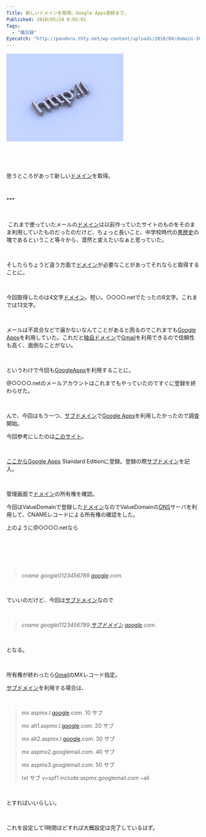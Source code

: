 ```yaml
---
Title: 新しいドメインを取得。Google Apps登録まで。
Published: 2010/05/24 0:05:01
Tags:
  - "備忘録"
Eyecatch: "http://pandora.thty.net/wp-content/uploads/2010/04/domain-300x225.jpg"
---
```

<p><span><img class="hatena-fotolife" title="f:id:Ovis:20140120003255j:plain" src="20140120003255.jpg" alt="f:id:Ovis:20140120003255j:plain" width="305" height="229" /></span></p>
<p style="text-align: center;">    </p>
<p> </p>
<p style="text-align: left;">思うところがあって新しい<a class="keyword" href="http://d.hatena.ne.jp/keyword/%A5%C9%A5%E1%A5%A4%A5%F3">ドメイン</a>を取得。</p>
<p> </p>
***



<p> </p>
<p> これまで使っていたメールの<a class="keyword" href="http://d.hatena.ne.jp/keyword/%A5%C9%A5%E1%A5%A4%A5%F3">ドメイン</a>は以前作っていたサイトのものをそのまま利用していたものだったのだけど、ちょっと長いこと、中学校時代の<a class="keyword" href="http://d.hatena.ne.jp/keyword/%B9%F5%CE%F2%BB%CB">黒歴史</a>の塊であるということ等々から、漠然と変えたいなぁと思っていた。</p>
<p> </p>
<p>そしたらちょうど違う方面で<a class="keyword" href="http://d.hatena.ne.jp/keyword/%A5%C9%A5%E1%A5%A4%A5%F3">ドメイン</a>が必要なことがあってそれならと取得することに。  </p>
<p> </p>
<p>今回取得したのは4文字<a class="keyword" href="http://d.hatena.ne.jp/keyword/%A5%C9%A5%E1%A5%A4%A5%F3">ドメイン</a>。短い。○○○○.netでたったの8文字。これまでは13文字。</p>
<p> </p>
<p>メールは不具合などで届かないなんてことがあると困るのでこれまでも<a class="keyword" href="http://d.hatena.ne.jp/keyword/Google%20Apps">Google Apps</a>を利用していた。これだと<a class="keyword" href="http://d.hatena.ne.jp/keyword/%C6%C8%BC%AB%A5%C9%A5%E1%A5%A4%A5%F3">独自ドメイン</a>で<a class="keyword" href="http://d.hatena.ne.jp/keyword/Gmail">Gmail</a>を利用できるので信頼性も高く、面倒なことがない。   </p>
<p> </p>
<p>というわけで今回も<a class="keyword" href="http://d.hatena.ne.jp/keyword/GoogleApps">GoogleApps</a>を利用することに。</p>
<p>@○○○○.netのメールアカウントはこれまでもやっていたのですぐに登録を終わらせた。  </p>
<p> </p>
<p>んで、今回はもう一つ、<a class="keyword" href="http://d.hatena.ne.jp/keyword/%A5%B5%A5%D6%A5%C9%A5%E1%A5%A4%A5%F3">サブドメイン</a>で<a class="keyword" href="http://d.hatena.ne.jp/keyword/Google%20Apps">Google Apps</a>を利用したかったので調査開始。</p>
<p>今回参考にしたのは<a href="http://projectzero-swb.blogspot.com/2009/07/google-apps.html" target="_blank">このサイト</a>。    </p>
<p> </p>
<p><a href="http://www.google.co.jp/apps/intl/ja/group/index.html" target="_blank">ここから</a><a class="keyword" href="http://d.hatena.ne.jp/keyword/Google%20Apps">Google Apps</a> Standard Editionに登録。登録の際<a class="keyword" href="http://d.hatena.ne.jp/keyword/%A5%B5%A5%D6%A5%C9%A5%E1%A5%A4%A5%F3">サブドメイン</a>を記入。</p>
<p> </p>
<p style="text-align: left;">管理画面で<a class="keyword" href="http://d.hatena.ne.jp/keyword/%A5%C9%A5%E1%A5%A4%A5%F3">ドメイン</a>の所有権を確認。</p>
<p>今回はValueDomainで登録した<a class="keyword" href="http://d.hatena.ne.jp/keyword/%A5%C9%A5%E1%A5%A4%A5%F3">ドメイン</a>なのでValueDomainの<a class="keyword" href="http://d.hatena.ne.jp/keyword/DNS">DNS</a>サーバを利用して、CNAMEレコードによる所有権の確認をした。</p>
<p>上のように@○○○○.netなら</p>
<p> </p>
<p> </p>
<p> </p>
<blockquote>
<p><em>cname google0123456789 <a class="keyword" href="http://d.hatena.ne.jp/keyword/google">google</a>.com.</em> </p>
</blockquote>
<p> </p>
<p>でいいのだけど、今回は<a class="keyword" href="http://d.hatena.ne.jp/keyword/%A5%B5%A5%D6%A5%C9%A5%E1%A5%A4%A5%F3">サブドメイン</a>なので</p>
<p> </p>
<blockquote>
<p><em>cname google0123456789.<a class="keyword" href="http://d.hatena.ne.jp/keyword/%A5%B5%A5%D6%A5%C9%A5%E1%A5%A4%A5%F3">サブドメイン</a> <a class="keyword" href="http://d.hatena.ne.jp/keyword/google">google</a>.com.</em></p>
</blockquote>
<p> </p>
<p>となる。</p>
<p> </p>
<p>所有権が終わったら<a class="keyword" href="http://d.hatena.ne.jp/keyword/Gmail">Gmail</a>のMXレコード指定。</p>
<p><a class="keyword" href="http://d.hatena.ne.jp/keyword/%A5%B5%A5%D6%A5%C9%A5%E1%A5%A4%A5%F3">サブドメイン</a>を利用する場合は、</p>
<p> </p>
<blockquote>
<p>mx aspmx.l.<a class="keyword" href="http://d.hatena.ne.jp/keyword/google">google</a>.com. 10 サブ</p>
<p>mx alt1.aspmx.l.<a class="keyword" href="http://d.hatena.ne.jp/keyword/google">google</a>.com. 20 サブ</p>
<p>mx alt2.aspmx.l.<a class="keyword" href="http://d.hatena.ne.jp/keyword/google">google</a>.com. 30 サブ</p>
<p>mx aspmx2.googlemail.com. 40 サブ</p>
<p>mx aspmx3.googlemail.com. 50 サブ</p>
<p>txt サブ v=spf1 include:aspmx.googlemail.com ~all</p>
</blockquote>
<p> </p>
<p>とすればいいらしい。</p>
<p> </p>
<p>これを設定して1時間ほどすれば大概設定は完了しているはず。</p>